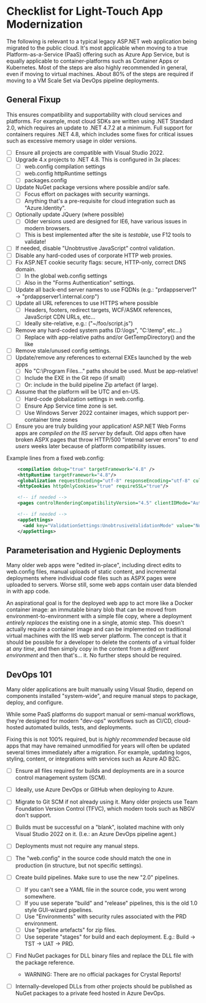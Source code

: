 # Checklist for Light-Touch App Modernization

The following is relevant to a typical legacy ASP.NET web application being 
migrated to the public cloud. It's most applicable when moving to a true 
Platform-as-a-Service (PaaS) offering such as Azure App Service, but is equally
applicable to container-platforms such as Container Apps or Kubernetes. Most of
the steps are also highly recommended in general, even if moving to virtual machines.
About 80% of the steps are required if moving to a VM Scale Set via DevOps pipeline
deployments.

## General Fixup
This ensures compatibility and supportability with cloud services and platforms. For example,
most cloud SDKs are written using .NET Standard 2.0, which requires an update to .NET 4.7.2 at
a minimum. Full support for containers requires .NET 4.8, which includes some fixes for critical
issues such as excessive memory usage in older versions.

- [ ] Ensure all projects are compatible with Visual Studio 2022.
- [ ] Upgrade 4.x projects to .NET 4.8. This is configured in 3x places:
  - [ ] web.config compilation settings
  - [ ] web.config httpRuntime settings
  - [ ] packages.config
- [ ] Update NuGet package versions where possible and/or safe.
  - [ ] Focus effort on packages with security warnings.
  - [ ] Anything that's a pre-requisite for cloud integration such as "Azure.Identity".
- [ ] Optionally update JQuery (where possible)
  - [ ] Older versions used are designed for IE6, have various issues in modern browsers.
  - [ ] This is best implemented after the site is *testable*, use F12 tools to validate!
- [ ] If needed, disable "Unobtrustive JavaScript" control validation.
- [ ] Disable any hard-coded uses of corporate HTTP web proxies.
- [ ] Fix ASP.NET cookie security flags: secure, HTTP-only, correct DNS domain.
  - [ ] In the global web.config settings
  - [ ] Also in the "Forms Authentication" settings.
- [ ] Update all back-end server names to use FQDNs (e.g.: "prdappserver1" -> "prdappserver1.internal.corp")
- [ ] Update all URL references to use HTTPS where possible
  - [ ] Headers, footers, redirect targets, WCF/ASMX references, JavaScript CDN URLs, etc...
  - [ ] Ideally site-relative, e.g.: ("~/foo/script.js")
- [ ] Remove any hard-coded system paths (D:\logs", "C:\temp", etc...)
  - [ ] Replace with app-relative paths and/or GetTempDirectory() and the like         
- [ ] Remove stale/unused config settings.
- [ ] Update/remove any references to external EXEs launched by the web apps  
  - [ ] No "C:\Program Files..." paths should be used. Must be app-relative!
  - [ ] Include the EXE in the Git repo (if small)
  - [ ] Or: include in the build pipeline Zip artefact (if large).
- [ ] Assume that the platform will be UTC and en-US.
  - [ ] Hard-code globalization settings in web.config.
  - [ ] Ensure App Service time zone is set.
  - [ ] Use Windows Server 2022 container images, which support per-container time zones
- [ ] Ensure you are truly building your application! ASP.NET Web Forms apps are *compiled on the IIS server* by default. Old apps often have broken ASPX pages that throw HTTP/500 "internal server errors" to *end users* weeks later because of platform compatibility issues.

Example lines from a fixed web.config:

```xml
    <compilation debug="true" targetFramework="4.8" />
    <httpRuntime targetFramework="4.8"/>    
    <globalization requestEncoding="utf-8" responseEncoding="utf-8" culture="en-AU" uiCulture="en-AU"/>
    <httpCookies httpOnlyCookies="true" requireSSL="true"/>

    <!-- if needed -->
    <pages controlRenderingCompatibilityVersion="4.5" clientIDMode="AutoID"/>  

    <!-- if needed -->
    <appSettings>  
      <add key="ValidationSettings:UnobtrusiveValidationMode" value="None"></add>  
    </appSettings>  
```

## Parameterisation and Hygienic Deployments
Many older web apps were "edited in-place", including direct edits to web.config files, manual
uploads of static content, and incremental deployments where individual code files such as ASPX
pages were uploaded to servers. Worse still, some web apps contain user data blended in with app
code.

An aspirational goal is for the deployed web app to act more like a Docker container image: an immutable
binary blob that can be moved from environment-to-environment with a simple file copy, where a deployment
*entirely replaces* the existing one in a single, atomic step. This doesn't actually require a container
image and can be implemented on traditional virtual machines with the IIS web server platform. The concept
is that it should be possible for a developer to delete the contents of a virtual folder at *any time*, and
then simply copy in the content from a *different environment* and then that's... it. No further steps
should be required. 


## DevOps 101
Many older applications are built manually using Visual Studio, depend on components
installed "system-wide", and require manual steps to package, deploy, and configure.

While some PaaS platforms do support manual or semi-manual workflows, they're designed
for modern "dev-ops" workflows such as CI/CD, cloud-hosted automated builds, tests, and
deployments. 

Fixing this is not 100% required, but is *highly recommended* because old apps
that may have remained unmodified for years will often be updated several times
immediately after a migration. For example, updating logos, styling, content, or 
integrations with services such as Azure AD B2C.

- [ ] Ensure all files required for builds and deployments are in a source control management system (SCM).
- [ ] Ideally, use Azure DevOps or GitHub when deploying to Azure.
- [ ] Migrate to Git SCM if not already using it. Many older projects use Team Foundation Version Control (TFVC), which modern tools such as NBGV don't support.
- [ ] Builds must be successful on a "blank", isolated machine with only Visual Studio 2022 on it. (I.e.: an Azure DevOps pipeline agent.)
- [ ] Deployments must not require any manual steps.
- [ ] The "web.config" in the source code should match the one in production (in structure, but not specific settings).
- [ ] Create build pipelines. Make sure to use the new "2.0" pipelines.
  - [ ] If you can't see a YAML file in the source code, you went wrong somewhere.
  - [ ] If you use seperate "build" and "release" pipelines, this is the old 1.0 style GUI-wizard pipelines.
  - [ ] Use "Environments" with security rules associated with the PRD environment.
  - [ ] Use "pipeline artefacts" for zip files.
  - [ ] Use seperate "stages" for build and each deployment. E.g.: Build -> TST -> UAT -> PRD.
- [ ] Find NuGet packages for DLL binary files and replace the DLL file with the package reference.
  - WARNING: There are no official packages for Crystal Reports!
- [ ] Internally-developed DLLs from other projects should be published as NuGet packages to a private feed hosted in Azure DevOps.
 

